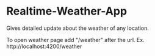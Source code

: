 # Realtime-Weather-App
Gives detailed update about the weather of any location.

To open weather page add "/weather" after the url.
Ex. http://localhost:4200/weather
